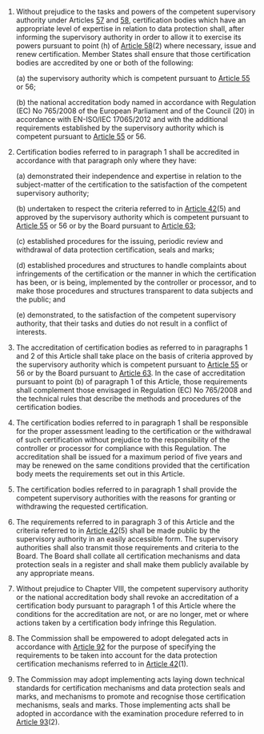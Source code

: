 1. Without prejudice to the tasks and powers of the competent supervisory authority under Articles [57](/gdpr/articles/57-tasks/) and [58](/gdpr/articles/58-powers/), certification bodies which have an appropriate level of expertise in relation to data protection shall, after informing the supervisory authority in order to allow it to exercise its powers pursuant to point (h) of [Article 58](/gdpr/articles/58-powers/)(2) where necessary, issue and renew certification. Member States shall ensure that those certification bodies are accredited by one or both of the following:

    (a) the supervisory authority which is competent pursuant to [Article 55](/gdpr/articles/55-competence/) or 56;

    (b) the national accreditation body named in accordance with Regulation (EC) No 765/2008 of the European Parliament and of the Council (20) in accordance with EN-ISO/IEC 17065/2012 and with the additional requirements established by the supervisory authority which is competent pursuant to [Article 55](/gdpr/articles/55-competence/) or 56.

2. Certification bodies referred to in paragraph 1 shall be accredited in accordance with that paragraph only where they have:

    (a) demonstrated their independence and expertise in relation to the subject-matter of the certification to the satisfaction of the competent supervisory authority;

    (b) undertaken to respect the criteria referred to in [Article 42](/gdpr/articles/42-certification/)(5) and approved by the supervisory authority which is competent pursuant to [Article 55](/gdpr/articles/55-competence/) or 56 or by the Board pursuant to [Article 63](/gdpr/articles/63-consistency-mechanism/);

    &#40;c) established procedures for the issuing, periodic review and withdrawal of data protection certification, seals and marks;

    (d) established procedures and structures to handle complaints about infringements of the certification or the manner in which the certification has been, or is being, implemented by the controller or processor, and to make those procedures and structures transparent to data subjects and the public; and

    (e) demonstrated, to the satisfaction of the competent supervisory authority, that their tasks and duties do not result in a conflict of interests.

3. The accreditation of certification bodies as referred to in paragraphs 1 and 2 of this Article shall take place on the basis of criteria approved by the supervisory authority which is competent pursuant to [Article 55](/gdpr/articles/55-competence/) or 56 or by the Board pursuant to [Article 63](/gdpr/articles/63-consistency-mechanism/). In the case of accreditation pursuant to point (b) of paragraph 1 of this Article, those requirements shall complement those envisaged in Regulation (EC) No 765/2008 and the technical rules that describe the methods and procedures of the certification bodies.

4. The certification bodies referred to in paragraph 1 shall be responsible for the proper assessment leading to the certification or the withdrawal of such certification without prejudice to the responsibility of the controller or processor for compliance with this Regulation. The accreditation shall be issued for a maximum period of five years and may be renewed on the same conditions provided that the certification body meets the requirements set out in this Article.

5. The certification bodies referred to in paragraph 1 shall provide the competent supervisory authorities with the reasons for granting or withdrawing the requested certification.

6. The requirements referred to in paragraph 3 of this Article and the criteria referred to in [Article 42](/gdpr/articles/42-certification/)(5) shall be made public by the supervisory authority in an easily accessible form. The supervisory authorities shall also transmit those requirements and criteria to the Board. The Board shall collate all certification mechanisms and data protection seals in a register and shall make them publicly available by any appropriate means.

7. Without prejudice to Chapter VIII, the competent supervisory authority or the national accreditation body shall revoke an accreditation of a certification body pursuant to paragraph 1 of this Article where the conditions for the accreditation are not, or are no longer, met or where actions taken by a certification body infringe this Regulation.

8. The Commission shall be empowered to adopt delegated acts in accordance with [Article 92](/gdpr/articles/92-exercise-delegation/) for the purpose of specifying the requirements to be taken into account for the data protection certification mechanisms referred to in [Article 42](/gdpr/articles/42-certification/)(1).

9. The Commission may adopt implementing acts laying down technical standards for certification mechanisms and data protection seals and marks, and mechanisms to promote and recognise those certification mechanisms, seals and marks. Those implementing acts shall be adopted in accordance with the examination procedure referred to in [Article 93](/gdpr/articles/93-committee-procedure/)(2).
